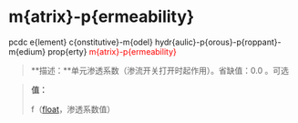 # m{atrix}-p{ermeability}
pcdc e{lement} c{onstitutive}-m{odel} hydr{aulic}-p{orous}-p{roppant}-m{edium} prop{erty} <span style='color: red;'>m{atrix}-p{ermeability}</span>
> **描述：**单元渗透系数（渗流开关打开时起作用）。省缺值：0.0
。可选

> 
> **值：**
> 
> f（[float](数据类型/float/)，渗透系数值）

